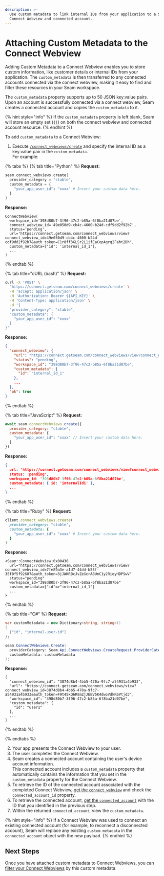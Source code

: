 ```yaml
---
description: >-
  Use custom metadata to link internal IDs from your application to a Seam
  Connect Webview and connected account.
---
```


# Attaching Custom Metadata to the Connect Webview

Adding Custom Metadata to a Connect Webview enables you to store custom information, like customer details or internal IDs from your application. The `custom_metadata` is then transferred to any connected accounts connected via the connect webview, making it easy to find and filter these resources in your Seam workspace.

The `custom_metadata` property supports up to 50 JSON key:value pairs. Upon an account is successfully connected via a connect webview, Seam creates a connected account and copies the `custom_metadata` to it.

{% hint style="info" %}
If the `custom_metadata` property is left blank, Seam will store an empty set (`{}`) on both the connect webview and connected account resource.
{% endhint %}

To add `custom_metadata` to a Connect Webview:

1. Execute [`/connect_webviews/create`](../../api-clients/connect_webviews/create.md) and specify the internal ID as a key:value pair in the `custom_metadata`.\
   For example:

{% tabs %}
{% tab title="Python" %}
**Request:**

```python
seam.connect_webviews.create(
  provider_category = "stable",
  custom_metadata = {
    "your_app_user_id": "xxxx" # Insert your custom data here.
  }
)
```

**Response:**

```
ConnectWebview(
  workspace_id='398d80b7-3f96-47c2-b85a-6f8ba21d07be',
  connect_webview_id='49e050d9-cb4c-4600-b24d-cdf9dd2f92b7',
  status='pending',
  url='https://connect.getseam.com/connect_webviews/view?connect_webview_id=49e050d9-cb4c-4600-b24d-cdf9dd2f92b7&auth_token=C1r8ff3GLSr2L1ifEaCopAgrq2Faht2Dh',
  custom_metadata={'id': 'internal_id_1'},
  ...
)
```
{% endtab %}

{% tab title="cURL (bash)" %}
**Request:**

```bash
curl -X 'POST' \
  'https://connect.getseam.com/connect_webviews/create' \
  -H 'accept: application/json' \
  -H 'Authorization: Bearer ${API_KEY}' \
  -H 'Content-Type: application/json' \
  -d '{
  "provider_category": "stable",
  "custom_metadata": {
    "your_app_user_id": "xxxx"
  }
}'
```

**Response:**

```json
{
  "connect_webview": {
    "url": "https://connect.getseam.com/connect_webviews/view?connect_webview_id=3c3f4c15-e7db-47c6-bc5a-1bf206ff269c&auth_token=LrpMC4MVHAY8YJRcNFeX1nQcb7tGNwpot",
    "status": "pending",
    "workspace_id": "398d80b7-3f96-47c2-b85a-6f8ba21d07be",
    "custom_metadata": {
      "id": "internal_id_1"
    },
    ...
  },
  "ok": true
}
```
{% endtab %}

{% tab title="JavaScript" %}
**Request:**

```javascript
await seam.connectWebviews.create({
  provider_category: "stable",
  custom_metadata: {
    "your_app_user_id": "xxxx" // Insert your custom data here.
  }
})
```

**Response:**

```json
{
  url: 'https://connect.getseam.com/connect_webviews/view?connect_webview_id=3937fa0b-ab09-4a00-9f10-69864750ed07&auth_token=PVHmtzULRFEQDny776KDsegSQ5t2SsZHR',
  status: 'pending',
  workspace_id: '398d80b7-3f96-47c2-b85a-6f8ba21d07be',
  custom_metadata: { id: 'internalId1' },
  ...
}
```
{% endtab %}

{% tab title="Ruby" %}
**Request:**

```ruby
client.connect_webviews.create(
  provider_category: "stable",
  custom_metadata: {
    "your_app_user_id": "xxxx" # Insert your custom data here.
  }
)
```

**Response:**

```
<Seam::ConnectWebview:0x00438
  url="https://connect.getseam.com/connect_webviews/view?connect_webview_id=7fe89a3e-a1d7-44dd-b53f-35f8f5f92607&auth_token=3jJWKRBcJvZeGcrA8UnC1y2RieyHDPSwV"
  status="pending"
  workspace_id="398d80b7-3f96-47c2-b85a-6f8ba21d07be"
  custom_metadata={"id"=>"internal_id_1"}
  ...
>
```
{% endtab %}

{% tab title="C#" %}
**Request:**

```csharp
var customMetadata = new Dictionary<string, string>()
{
  {"id", "internal-user-id"}
};

seam.ConnectWebviews.Create(
  providerCategory: Seam.Api.ConnectWebviews.CreateRequest.ProviderCategoryEnum.Stable,
  customMetadata: customMetadata
);
```

**Response:**

```
{
  "connect_webview_id": "3874d8b4-4bb5-470a-9fc7-a54931a4b933",
  "url": "https://connect.getseam.com/connect_webviews/view?connect_webview_id=3874d8b4-4bb5-470a-9fc7-a54931a4b933&auth_token=F9t4SkQ6R8mZjJEBV5K4dwoVdkR6VtjdJ",
  "workspace_id": "398d80b7-3f96-47c2-b85a-6f8ba21d07be",
  "custom_metadata": {
    "id": "user1"
  },
  ...
}
```
{% endtab %}

{% endtabs %}

2. Your app presents the Connect Webview to your user.
3. The user completes the Connect Webview.
4. Seam creates a connected account containing the user's device account information.\
   This connected account includes a `custom_metadata` property that automatically contains the information that you set in the `custom_metadata` property for the Connect Webview.
5. To retrieve the ID of the connected account associated with the completed Connect Webview, [get the `connect_webview`](../../api-clients/connect_webviews/get.md) and check the `connected_account_id` property.
6. To retrieve the connected account, [get the `connected_account`](../../api/connected_accounts/get.md) with the ID that you identified in the previous step.
7. Within the returned `connected_account`, view the `custom_metadata`.

{% hint style="info" %}
If a Connect Webview was used to connect an existing connected account (for example, to reconnect a disconnected account), Seam will replace any existing `custom metadata` in the `connected_account` object with the new payload.
{% endhint %}

## Next Steps

Once you have attached custom metadata to Connect Webviews, you can [filter your Connect Webviews](filtering-connect-webviews-by-custom-metadata.md) by this custom metadata.
